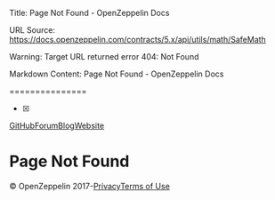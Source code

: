 Title: Page Not Found - OpenZeppelin Docs

URL Source: https://docs.openzeppelin.com/contracts/5.x/api/utils/math/SafeMath

Warning: Target URL returned error 404: Not Found

Markdown Content:
Page Not Found - OpenZeppelin Docs

===============

[](https://docs.openzeppelin.com/)

- [x] 

[GitHub](https://github.com/OpenZeppelin)[Forum](https://forum.openzeppelin.com/)[Blog](https://blog.openzeppelin.com/)[Website](https://openzeppelin.com/)

Page Not Found
==============

© OpenZeppelin 2017-[Privacy](https://openzeppelin.com/privacy)[Terms of Use](https://openzeppelin.com/tos)
